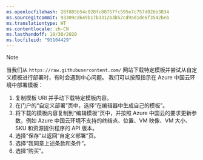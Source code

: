 ```yaml
---
ms.openlocfilehash: 28f885b54c028fc88757fc595e7c757d826b3834
ms.sourcegitcommit: 93309cd649b17b3312b3b52cd9ad1de6f3542beb
ms.translationtype: HT
ms.contentlocale: zh-CN
ms.lasthandoff: 10/30/2020
ms.locfileid: "93104429"
---
```

> [!NOTE]
> 当我们从 `https://raw.githubusercontent.com/` 网站下载特定模板并尝试从自定义模板进行部署时，有时会遇到中心问题。
> 我们可以按照指示在 Azure 中国云环境中部署模板：
> 1. 复制模板 URI 并手动下载特定模板内容。
> 2. 在门户的“自定义部署”页中，选择“在编辑器中生成自己的模板”。
> 3. 将下载的模板内容复制到“编辑模板”页中，并按照 Azure 中国云的要求更新参数，例如 Azure 中国云环境不支持的终结点、位置、VM 映像、VM 大小、SKU 和资源提供程序的 API 版本。
> 4. 选择“保存”以返回“自定义部署”页。
> 5. 选择“我同意上述条款和条件”。
> 6. 选择“购买”。
